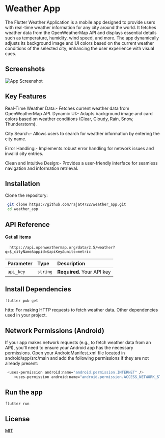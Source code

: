 
# Weather App

The Flutter Weather Application is a mobile app designed to provide users with real-time weather information for any city around the world. It fetches weather data from the OpenWeatherMap API and displays essential details such as temperature, humidity, wind speed, and more. The app dynamically adjusts its background image and UI colors based on the current weather conditions of the selected city, enhancing the user experience with visual cues.


## Screenshots

![App Screenshot](https://via.placeholder.com/468x300?text=App+Screenshot+Here)


## Key Features


Real-Time Weather Data:- Fetches current weather data from OpenWeatherMap API.
Dynamic UI:- Adapts background image and card colors based on weather conditions (Clear, Cloudy, Rain, Snow, Thunderstorm).

City Search:- Allows users to search for weather information by entering the city name.

Error Handling:- Implements robust error handling for network issues and invalid city entries.

Clean and Intuitive Design:- Provides a user-friendly interface for seamless navigation and information retrieval.
## Installation

Clone the repository:

```bash
 git clone https://github.com/rajat4722/weather_app.git
 cd weather_app
```
    
## API Reference

#### Get all items

```http
  https://api.openweathermap.org/data/2.5/weather?q=$_cityName&appid=$apiKey&units=metric
```

| Parameter | Type     | Description                |
| :-------- | :------- | :------------------------- |
| `api_key` | `string` | **Required**. Your API key |

## Install Dependencies

```bash
flutter pub get
```

http: For making HTTP requests to fetch weather data.
Other dependencies used in your project.
## Network Permissions (Android)


If your app makes network requests (e.g., to fetch weather data from an API), you'll need to ensure your Android app has the necessary permissions. Open your AndroidManifest.xml file located in android/app/src/main and add the following permissions if they are not already present:

```bash
 <uses-permission android:name="android.permission.INTERNET" />
    <uses-permission android:name="android.permission.ACCESS_NETWORK_STATE" />
```
## Run the app

```bash
flutter run
```
## License

[MIT](https://choosealicense.com/licenses/mit/)

